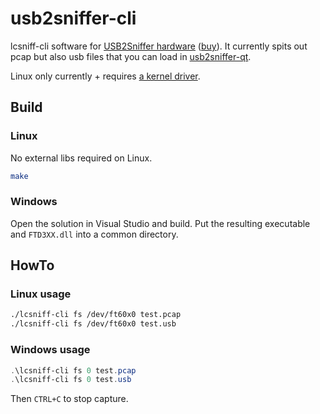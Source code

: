 # usb2sniffer-cli

lcsniff-cli software for [USB2Sniffer hardware](https://github.com/lambdaconcept/usbsniffer) ([buy](http://shop.lambdaconcept.com/home/35-usb2-sniffer.html)). It currently spits out pcap but also usb files that you can load in [usb2sniffer-qt](https://github.com/lambdaconcept/usb2sniffer-qt).

Linux only currently + requires [a kernel driver](https://github.com/lambdaconcept/ft60x_driver).

## Build

### Linux

No external libs required on Linux.

```bash
make
```

### Windows

Open the solution in Visual Studio and build. Put the resulting executable and `FTD3XX.dll` into a common directory.

## HowTo

### Linux usage

```bash
./lcsniff-cli fs /dev/ft60x0 test.pcap
./lcsniff-cli fs /dev/ft60x0 test.usb
```

### Windows usage

```PowerShell
.\lcsniff-cli fs 0 test.pcap
.\lcsniff-cli fs 0 test.usb
```

Then `CTRL+C` to stop capture.
